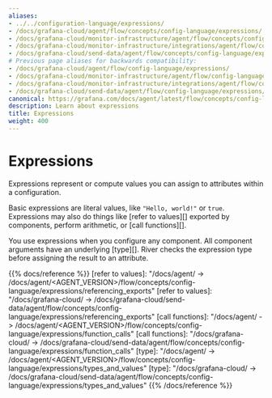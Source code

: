 ```yaml
---
aliases:
- ../../configuration-language/expressions/
- /docs/grafana-cloud/agent/flow/concepts/config-language/expressions/
- /docs/grafana-cloud/monitor-infrastructure/agent/flow/concepts/config-language/expressions/
- /docs/grafana-cloud/monitor-infrastructure/integrations/agent/flow/concepts/config-language/expressions/
- /docs/grafana-cloud/send-data/agent/flow/concepts/config-language/expressions/
# Previous page aliases for backwards compatibility:
- /docs/grafana-cloud/agent/flow/config-language/expressions/
- /docs/grafana-cloud/monitor-infrastructure/agent/flow/config-language/expressions/
- /docs/grafana-cloud/monitor-infrastructure/integrations/agent/flow/config-language/expressions/
- /docs/grafana-cloud/send-data/agent/flow/config-language/expressions/
canonical: https://grafana.com/docs/agent/latest/flow/concepts/config-language/expressions/
description: Learn about expressions
title: Expressions
weight: 400
---
```


# Expressions

Expressions represent or compute values you can assign to attributes within a configuration.

Basic expressions are literal values, like `"Hello, world!"` or `true`.
Expressions may also do things like [refer to values][] exported by components, perform arithmetic, or [call functions][].

You use expressions when you configure any component.
All component arguments have an underlying [type][].
River checks the expression type before assigning the result to an attribute.

{{% docs/reference %}}
[refer to values]: "/docs/agent/ -> /docs/agent/<AGENT_VERSION>/flow/concepts/config-language/expressions/referencing_exports"
[refer to values]: "/docs/grafana-cloud/ -> /docs/grafana-cloud/send-data/agent/flow/concepts/config-language/expressions/referencing_exports"
[call functions]: "/docs/agent/ -> /docs/agent/<AGENT_VERSION>/flow/concepts/config-language/expressions/function_calls"
[call functions]: "/docs/grafana-cloud/ -> /docs/grafana-cloud/send-data/agent/flow/concepts/config-language/expressions/function_calls"
[type]: "/docs/agent/ -> /docs/agent/<AGENT_VERSION>/flow/concepts/config-language/expressions/types_and_values"
[type]: "/docs/grafana-cloud/ -> /docs/grafana-cloud/send-data/agent/flow/concepts/config-language/expressions/types_and_values"
{{% /docs/reference %}}
